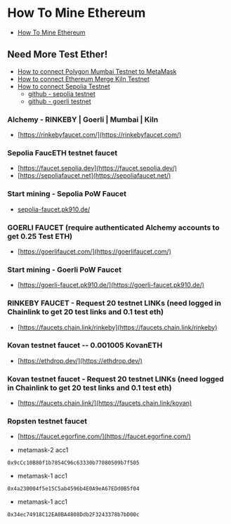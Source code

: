 #   How To Mine Ethereum

-   [How To Mine Ethereum](https://www.realvision.com/blog/how-to-mine-ethereum)

## Need More Test Ether! 
-   [How to connect Polygon Mumbai Testnet to MetaMask](https://medium.com/stakingbits/how-to-connect-polygon-mumbai-testnet-to-metamask-fc3487a3871f)
-   [How to connect Ethereum Merge Kiln Testnet](https://etherworld.co/2022/03/14/how-to-join-ethereum-merge-kiln-testnet/)
-   [How to connect Sepolia Testnet](https://learn.block6.tech/sepolia-testnet-cfe6623f05dc)
    -   [github - sepolia testnet](https://github.com/eth-clients/sepolia)
    -   [github - goerli testnet](https://github.com/eth-clients/goerli)

###  Alchemy - RINKEBY | Goerli | Mumbai | Kiln 
-   [https://rinkebyfaucet.com/](https://rinkebyfaucet.com/)

###  Sepolia FaucETH testnet faucet
-   [https://faucet.sepolia.dev](https://faucet.sepolia.dev/)
-   [https://sepoliafaucet.net](https://sepoliafaucet.net/)

###  Start mining - Sepolia PoW Faucet
-   [sepolia-faucet.pk910.de/](https://sepolia-faucet.pk910.de)

###  GOERLI FAUCET (require authenticated Alchemy accounts to get 0.25 Test ETH)
-   [https://goerlifaucet.com/](https://goerlifaucet.com/)

###  Start mining - Goerli PoW Faucet
-   [https://goerli-faucet.pk910.de/](https://goerli-faucet.pk910.de/)

###  RINKEBY FAUCET - Request 20 testnet LINKs (need logged in Chainlink to get 20 test links and 0.1 test eth)
-   [https://faucets.chain.link/rinkeby](https://faucets.chain.link/rinkeby)

###  Kovan testnet faucet -- 0.001005 KovanETH
-   [https://ethdrop.dev/](https://ethdrop.dev/)

###  Kovan testnet faucet - Request 20 testnet LINKs (need logged in Chainlink to get 20 test links and 0.1 test eth)
-   [https://faucets.chain.link/](https://faucets.chain.link/kovan)

###  Ropsten testnet faucet
-   [https://faucet.egorfine.com/](https://faucet.egorfine.com/)

- metamask-2 acc1  
```
0x9cCc10B80f1b7854C96c63330b77080509b7f505
```
- metamask-1 acc1 
```
0x4a230004f5e15C5ab4596b4E0A9eA67EDd0B5f04
```
- metamask-1 acc1 
```
0x34ec74918C12EA0BA4808Ddb2F3243378b7bD00c
```
